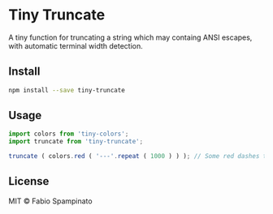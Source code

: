 # Tiny Truncate

A tiny function for truncating a string which may containg ANSI escapes, with automatic terminal width detection.

## Install

```sh
npm install --save tiny-truncate
```

## Usage

```ts
import colors from 'tiny-colors';
import truncate from 'tiny-truncate';

truncate ( colors.red ( '---'.repeat ( 1000 ) ) ); // Some red dashes that don't overflow the width of the terminal
```

## License

MIT © Fabio Spampinato
